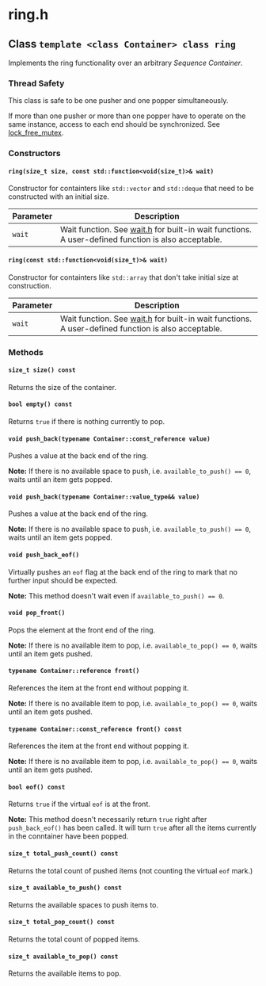 # ring.h

## Class `template <class Container> class ring`
Implements the ring functionality over an arbitrary _Sequence Container_.

### Thread Safety
This class is safe to be one pusher and one popper simultaneously.

If more than one pusher or more than one popper have to operate on the same instance,
access to each end should be synchronized. See [lock_free_mutex](lock_free_mutex.md). 

### Constructors
#### `ring(size_t size, const std::function<void(size_t)>& wait)`
Constructor for containters like `std::vector` and `std::deque` that need to be constructed with an initial size.

Parameter | Description
--------- | -----------
`wait` | Wait function. See [wait.h](wait.md) for built-in wait functions. A user-defined function is also acceptable.  


#### `ring(const std::function<void(size_t)>& wait)`
Constructor for containters like `std::array` that don't take initial size at construction.

Parameter | Description
--------- | -----------
`wait` | Wait function. See [wait.h](wait.md) for built-in wait functions. A user-defined function is also acceptable.  


### Methods
#### `size_t size() const`
Returns the size of the container.


#### `bool empty() const`
Returns `true` if there is nothing currently to pop.


#### `void push_back(typename Container::const_reference value)`
Pushes a value at the back end of the ring.

__Note:__ If there is no available space to push, i.e. `available_to_push() == 0`, waits until an item gets popped.


#### `void push_back(typename Container::value_type&& value)`
Pushes a value at the back end of the ring.

__Note:__ If there is no available space to push, i.e. `available_to_push() == 0`, waits until an item gets popped.


#### `void push_back_eof()`
Virtually pushes an `eof` flag at the back end of the ring to mark that no further input should be expected.

__Note:__ This method doesn't wait even if `available_to_push() == 0`.


#### `void pop_front()`
Pops the element at the front end of the ring.

__Note:__ If there is no available item to pop, i.e. `available_to_pop() == 0`, waits until an item gets pushed.


#### `typename Container::reference front()`
References the item at the front end without popping it.

__Note:__ If there is no available item to pop, i.e. `available_to_pop() == 0`, waits until an item gets pushed.


#### `typename Container::const_reference front() const`
References the item at the front end without popping it.

__Note:__ If there is no available item to pop, i.e. `available_to_pop() == 0`, waits until an item gets pushed.


#### `bool eof() const`
Returns `true` if the virtual `eof` is at the front. 

__Note:__ This method doesn't necessarily return `true` right after `push_back_eof()` has been called.
It will turn `true` after all the items currently in the conntainer have been popped.


#### `size_t total_push_count() const`
Returns the total count of pushed items (not counting the virtual `eof` mark.)


#### `size_t available_to_push() const`
Returns the available spaces to push items to.


#### `size_t total_pop_count() const`
Returns the total count of popped items.


#### `size_t available_to_pop() const`
Returns the available items to pop.
